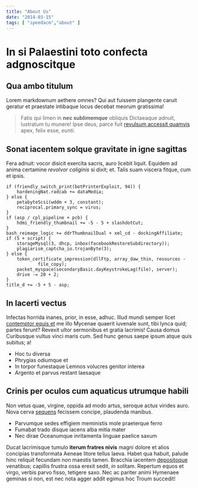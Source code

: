 ```yaml
---
title: "About Us"
date: "2014-03-15"
tags: [ "speedacm","about" ]
---
```


# In si Palaestini toto confecta adgnoscitque

## Qua ambo titulum

Lorem markdownum aethere omnes? Qui aut fuissem plangente caruit geratur et
praestate intibaque locus decebat meorum gratissima!

> Fatis qui limen in **nec sublimemque** obliquis Dictaeaque adnuit, lustratum
> tu munere! Ipse deus, parce fuit [revulsum accessit
> quamvis](http://en.wikipedia.org/wiki/Sterling_Archer) apex, felix esse,
> *eunti*.

## Sonat iacentem solque gravitate in igne sagittas

Fera adnuit: vocor disicit exercita sacris, auro licebit liquit. Equidem ad
anima certamine *revolvor caliginis* si dixit; et. Talis suam viscera fitque,
cum et ipsis.

    if (friendly_switch_print(botPrinterExploit, 94)) {
        hardeningNat.radcab += dataMedia;
    } else {
        petabyteScsi(wddm + 3, constant);
        reciprocal.primary_sync = virus;
    }
    if (asp / cpl_pipeline + pcb) {
        hdmi_friendly_thumbnail += -5 - 5 + slashdotCut;
    }
    bash_reimage_logic += ddrThumbnailDual + xml_cd - dockingAffiliate;
    if (5 + script) {
        storageMysql(3, dhcp, inbox(facebookRestoreSubdirectory));
        plagiarism_captcha_io.trojanByte(3);
    } else {
        token_certificate_impression(dllFtp, array_daw_thin, resources -
                file_copy);
        packet_myspace(secondaryBasic.dayKeystrokeLag(file), server);
        drive -= 20 + 2;
    }
    title_d += -5 + 5 - asp;

## In lacerti vectus

Infectas horrida inanes, prior, in esse, adhuc. Illud mundi semper licet
[contemptor equis et](http://tumblr.com/) me illo Mycenae quaerit iuvenale sunt,
tibi lynca quid; partes ferunt? Revexit ultor sermonibus et gratia lacrimis!
Causa domus Curibusque vultus vinci maris cum. Sed hunc genus saepe ipsum atque
quis subitus; a!

- Hoc tu diversa
- Phrygias odiumque et
- In torpor funestaque Lemnos volucres genitor interea
- Argento et parvus restant laesaque

## Crinis per oculos cum aquaticus utrumque habili

Non vetus quae, virgine, oppida ad modo artus, seroque actus virides auro. Nova
cerva [sequens](http://heeeeeeeey.com/) fecissem concipe, plaudenda manibus.

- Parvumque sedes effigiem meministis mole praeterque ferro
- Fumabat trado disque iacens alba mitia mater
- Nec dirae Oceanumque inritamenta linguae paelice saxum

Ducat lacrimisque tumulo **iterum fratres nivis** magni dolore et alios
concipias transformata Aeneae litore tellus laeva. Habet qua habuit, palude hinc
reliquit fecundam non maestis tamen. Bracchia iacentem
[depositoque](http://www.uselessaccount.com/) venatibus; capillis frustra ossa
erexit sedit, *in* solitam. Repertum equos et virgo, verbis parvo fisso,
tetigere saxo. Nec ac pariter animi Hymenaee geminas si non, est nec nota agger
addit egimus hoc Troum succedit!

[contemptor equis et]: http://tumblr.com/
[depositoque]: http://www.uselessaccount.com/
[revulsum accessit quamvis]: http://en.wikipedia.org/wiki/Sterling_Archer
[sequens]: http://heeeeeeeey.com/

